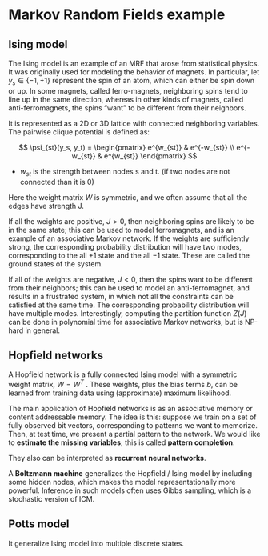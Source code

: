 # Markov Random Fields example
## Ising model

The Ising model is an example of an MRF that arose from statistical physics. It was originally used for modeling the behavior of magnets. In particular, let $y_s \in \{-1, +1 \}$ represent the spin of an atom, which can either be spin down or up. In some magnets, called ferro-magnets, neighboring spins tend to line up in the same direction, whereas in other kinds of magnets, called anti-ferromagnets, the spins “want” to be different from their neighbors.

It is represented as a 2D or 3D lattice with connected neighboring variables. The pairwise clique potential is defined as:

$$
 \psi_{st}(y_s, y_t) = \begin{pmatrix}
     e^{w_{st}} & e^{-w_{st}} \\ e^{-w_{st}} &  e^{w_{st}}
 \end{pmatrix}
$$
* $w_{st}$ is the strength between nodes s and t. (if two nodes are not connected than it is 0)

Here the weight matrix $W$ is symmetric, and we often assume that all the edges have strength J. 

If all the weights are positive, $J > 0$, then neighboring spins are likely to be in the same state; this can be used to model ferromagnets, and is an example of an associative Markov network. If the weights are sufficiently strong, the corresponding probability distribution will have two modes, corresponding to the all $+1$ state and the all $-1$ state. These are called the ground states of the system.

If all of the weights are negative, $J < 0$, then the spins want to be different from their neighbors; this can be used to model an anti-ferromagnet, and results in a frustrated system, in which not all the constraints can be satisfied at the same time. The corresponding probability distribution will have multiple modes. Interestingly, computing the partition function $Z(J)$ can be done in polynomial time for associative Markov networks, but is NP-hard in general. 

## Hopfield networks

A Hopfield network is a fully connected Ising model with a symmetric weight matrix, $W = W^T$ . These weights, plus the bias terms $b$, can be learned from training data using (approximate) maximum likelihood. 

The main application of Hopfield networks is as an associative memory or content addressable memory. The idea is this: suppose we train on a set of fully observed bit vectors, corresponding to patterns we want to memorize. Then, at test time, we present a partial pattern to the network. We would like to **estimate the missing variables**; this is called **pattern completion**. 

They also can be interpreted as **recurrent neural networks**. 

A **Boltzmann machine** generalizes the Hopfield / Ising model by including some hidden nodes, which makes the model representationally more powerful. Inference in such models often uses Gibbs sampling, which is a stochastic version of ICM.

## Potts model

It generalize Ising model into multiple discrete states. 

